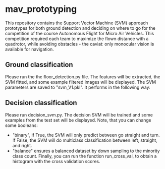 # mav_prototyping
This repository contains the Support Vector Machine (SVM) approach prototypes for both ground detection and deciding on where to go for the competition of the course Autonomous Flight for Micro Air Vehicles. This competition required each team to maximize the flown distance with a quadrotor, while avoiding obstacles - the caviat: only monocular vision is available for navigation.

## Ground classification
Please run the the floor_detection.py file. The features will be extracted, the SVM fitted, and some example filtered images will be displayed. The SVM parameters are saved to "svm_V1.pkl". It performs in the following way:

## Decision classification
Please run decision_svm.py. The decision SVM will be trained and some examples from the test set will be displayed. Note, that you can change some booleans:
- "binary", if True, the SVM will only predict between go straight and turn. If False, the SVM will do multiclass classification between left, straight, and right.
- "balance" ensures a balanced dataset by down sampling to the minority class count. Finally, you can run the function run_cross_val, to obtain a histogram with the cross validation scores.
